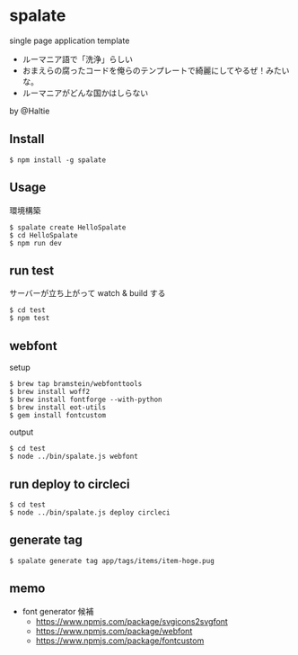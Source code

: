 # spalate

single page application template

- ルーマニア語で「洗浄」らしい
- おまえらの腐ったコードを俺らのテンプレートで綺麗にしてやるぜ！みたいな。
- ルーマニアがどんな国かはしらない

by @Haltie


## Install

```
$ npm install -g spalate
```

## Usage

環境構築

```
$ spalate create HelloSpalate
$ cd HelloSpalate
$ npm run dev
```


## run test

サーバーが立ち上がって watch & build する

```
$ cd test
$ npm test
```


## webfont

setup

```
$ brew tap bramstein/webfonttools
$ brew install woff2
$ brew install fontforge --with-python
$ brew install eot-utils
$ gem install fontcustom
```

output

```
$ cd test
$ node ../bin/spalate.js webfont
```


## run deploy to circleci

```
$ cd test
$ node ../bin/spalate.js deploy circleci
```

## generate tag

```
$ spalate generate tag app/tags/items/item-hoge.pug
```


## memo

- font generator 候補
  - https://www.npmjs.com/package/svgicons2svgfont
  - https://www.npmjs.com/package/webfont
  - https://www.npmjs.com/package/fontcustom

